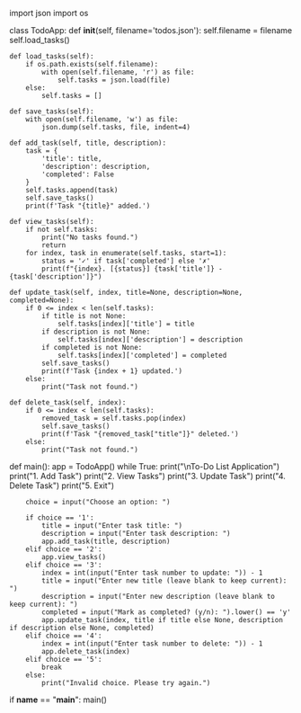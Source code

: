 import json
import os

class TodoApp:
    def __init__(self, filename='todos.json'):
        self.filename = filename
        self.load_tasks()

    def load_tasks(self):
        if os.path.exists(self.filename):
            with open(self.filename, 'r') as file:
                self.tasks = json.load(file)
        else:
            self.tasks = []

    def save_tasks(self):
        with open(self.filename, 'w') as file:
            json.dump(self.tasks, file, indent=4)

    def add_task(self, title, description):
        task = {
            'title': title,
            'description': description,
            'completed': False
        }
        self.tasks.append(task)
        self.save_tasks()
        print(f'Task "{title}" added.')

    def view_tasks(self):
        if not self.tasks:
            print("No tasks found.")
            return
        for index, task in enumerate(self.tasks, start=1):
            status = '✓' if task['completed'] else '✗'
            print(f"{index}. [{status}] {task['title']} - {task['description']}")

    def update_task(self, index, title=None, description=None, completed=None):
        if 0 <= index < len(self.tasks):
            if title is not None:
                self.tasks[index]['title'] = title
            if description is not None:
                self.tasks[index]['description'] = description
            if completed is not None:
                self.tasks[index]['completed'] = completed
            self.save_tasks()
            print(f'Task {index + 1} updated.')
        else:
            print("Task not found.")

    def delete_task(self, index):
        if 0 <= index < len(self.tasks):
            removed_task = self.tasks.pop(index)
            self.save_tasks()
            print(f'Task "{removed_task["title"]}" deleted.')
        else:
            print("Task not found.")

def main():
    app = TodoApp()
    while True:
        print("\nTo-Do List Application")
        print("1. Add Task")
        print("2. View Tasks")
        print("3. Update Task")
        print("4. Delete Task")
        print("5. Exit")
        
        choice = input("Choose an option: ")
        
        if choice == '1':
            title = input("Enter task title: ")
            description = input("Enter task description: ")
            app.add_task(title, description)
        elif choice == '2':
            app.view_tasks()
        elif choice == '3':
            index = int(input("Enter task number to update: ")) - 1
            title = input("Enter new title (leave blank to keep current): ")
            description = input("Enter new description (leave blank to keep current): ")
            completed = input("Mark as completed? (y/n): ").lower() == 'y'
            app.update_task(index, title if title else None, description if description else None, completed)
        elif choice == '4':
            index = int(input("Enter task number to delete: ")) - 1
            app.delete_task(index)
        elif choice == '5':
            break
        else:
            print("Invalid choice. Please try again.")

if __name__ == "__main__":
    main()
